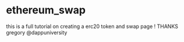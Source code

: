 # ethereum_swap
this is a full tutorial on creating a erc20 token and swap page !
THANKS gregory @dappuniversity
